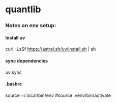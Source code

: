 # quantlib

### Notes on env setup:

#### Install uv
curl -LsSf https://astral.sh/uv/install.sh | sh

#### sync dependencies
uv sync

#### .bashrc
source ~/.local/bin/env
#source .venv/bin/activate